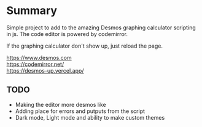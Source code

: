 
# Summary

Simple project to add to the amazing Desmos graphing calculator scripting in js.
The code editor is powered by codemirror.

If the graphing calculator don't show up, just reload the page.

<https://www.desmos.com>  
<https://codemirror.net/>  
<https://desmos-up.vercel.app/>
## TODO

- Making the editor more desmos like
- Adding place for errors and putputs from the script
- Dark mode, Light mode and ability to make custom themes

